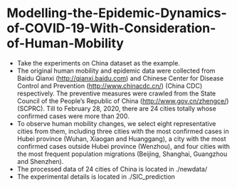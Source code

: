 # Modelling-the-Epidemic-Dynamics-of-COVID-19-With-Consideration-of-Human-Mobility
- Take the experiments on China dataset as the example.
- The original human mobility and epidemic data were collected from Baidu Qianxi (http://qianxi.baidu.com) and Chinese Center for Disease Control and Prevention (http://www.chinacdc.cn/) (China CDC) respectively. The preventive measures were crawled from the State Council of the People’s Republic of China (http://www.gov.cn/zhengce/) (SCPRC). Till to February 28, 2020, there are 24 cities totally whose confirmed cases were more than 200.
- To observe human mobility changes, we select eight representative cities from them, including three cities with the most confirmed cases in Hubei province (Wuhan, Xiaogan and Huanggang), a city with the most confirmed cases outside Hubei province (Wenzhou), and four cities with the most frequent population migrations (Beijing, Shanghai, Guangzhou and Shenzhen).
- The processed data of 24 cities of China is located in ./newdata/
- The experimental details is located in ./SIC_prediction

